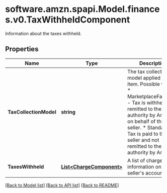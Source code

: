 # software.amzn.spapi.Model.finances.v0.TaxWithheldComponent
Information about the taxes withheld.

## Properties

Name | Type | Description | Notes
------------ | ------------- | ------------- | -------------
**TaxCollectionModel** | **string** | The tax collection model applied to the item.  Possible values:  * MarketplaceFacilitator - Tax is withheld and remitted to the taxing authority by Amazon on behalf of the seller.  * Standard - Tax is paid to the seller and not remitted to the taxing authority by Amazon. | [optional] 
**TaxesWithheld** | [**List&lt;ChargeComponent&gt;**](ChargeComponent.md) | A list of charge information on the seller&#39;s account. | [optional] 

[[Back to Model list]](../README.md#documentation-for-models) [[Back to API list]](../README.md#documentation-for-api-endpoints) [[Back to README]](../README.md)

